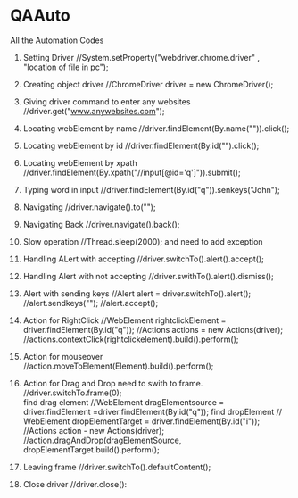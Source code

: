 # QAAuto
All the Automation Codes
1. Setting Driver                                                                                                                                     //System.setProperty("webdriver.chrome.driver" , "location of file in pc");

2. Creating object driver 
       //ChromeDriver driver = new ChromeDriver();
       
3. Giving driver command to enter any websites 
        //driver.get("www.anywebsites.com");
        
4. Locating webElement by name 
        //driver.findElement(By.name("")).click(); 
        
5. Locating webElement by id 
       //driver.findElement(By.id("").click();
       
7. Locating webElement by xpath 
     //driver.findElement(By.xpath("//input[@id='q']")).submit();
     
9. Typing word in input 
     //driver.findElement(By.id("q")).senkeys("John");
     
11. Navigating 
     //driver.navigate().to("");
     
13. Navigating Back 
     //driver.navigate().back();
     
15. Slow operation 
     //Thread.sleep(2000); and need to add exception
     
17. Handling ALert with accepting 
     //driver.switchTo().alert().accept();
     
19. Handling Alert with not accepting
       //driver.swithTo().alert().dismiss();
       
20. Alert with sending keys 
     //Alert alert = driver.switchTo().alert();               
     //alert.sendkeys(""); //alert.accept();
     
22. Action for RightClick 
     //WebElement rightclickElement = driver.findElement(By.id("q")); 
     //Actions actions = new Actions(driver); 
     //actions.contextClick(rightclickelement).build().perform();
     
24. Action for mouseover
     //action.moveToElement(Element).build().perform();
     
26. Action for Drag and Drop 
     need to swith to frame.  //driver.switchTo.frame(0);  
    find drag element //WebElement dragElementsource = driver.findElement =driver.findElement(By.id("q")); 
    find dropElement // WebElement dropElementTarget = driver.findElement(By.id("i")); 
    //Actions action - new Actions(driver); 
    //action.dragAndDrop(dragElementSource, dropElementTarget.build().perform();
    
28. Leaving frame 
     //driver.switchTo().defaultContent();
     
29. Close driver
     //driver.close(): 
